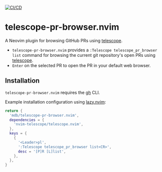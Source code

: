 [![CI/CD](https://github.com/mdb/telescope-pr-browser.nvim/actions/workflows/cicd.yaml/badge.svg)](https://github.com/mdb/telescope-pr-browser.nvim/actions/workflows/cicd.yaml)

# telescope-pr-browser.nvim

A Neovim plugin for browsing GitHub PRs using [telescope](https://github.com/nvim-telescope/telescope.nvim).

* `telescope-pr-browser.nvim` provides a `:Telescope telescope_pr_browser list`
command for browsing the current git repository's open PRs using [telescope](https://github.com/nvim-telescope/telescope.nvim).
* `Enter` on the selected PR to open the PR in your default web browser.

## Installation

`telescope-pr-browser.nvim` requires the [gh](https://cli.github.com/) CLI.

Example installation configuration using [lazy.nvim](https://github.com/folke/lazy.nvim):

```lua
return {
  'mdb/telescope-pr-browser.nvim',
  dependencies = {
    'nvim-telescope/telescope.nvim',
  },
  keys = {
    {
      '<Leader>pl',
      ':Telescope telescope_pr_browser list<CR>',
      desc = '[P]R [L]list',
    },
  },
}
```
